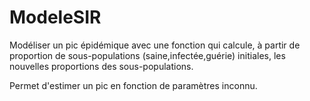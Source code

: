 # ModeleSIR

Modéliser un pic épidémique avec une fonction qui calcule, à partir de proportion de sous-populations (saine,infectée,guérie) initiales, les nouvelles proportions des sous-populations.

Permet d'estimer un pic en fonction de paramètres inconnu.
